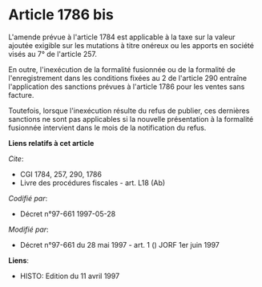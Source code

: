 # Article 1786 bis

L'amende prévue à l'article 1784 est applicable à la taxe sur la valeur ajoutée exigible sur les mutations à titre onéreux ou
les apports en société visés au 7° de l'article 257.

En outre, l'inexécution de la formalité fusionnée ou de la formalité de l'enregistrement dans les conditions fixées au 2 de
l'article 290 entraîne l'application des sanctions prévues à l'article 1786 pour les ventes sans facture.

Toutefois, lorsque l'inexécution résulte du refus de publier, ces dernières sanctions ne sont pas applicables si la nouvelle
présentation à la formalité fusionnée intervient dans le mois de la notification du refus.

**Liens relatifs à cet article**

_Cite_:

  - CGI 1784, 257, 290, 1786
  - Livre des procédures fiscales - art. L18 (Ab)

_Codifié par_:

  - Décret n°97-661 1997-05-28

_Modifié par_:

  - Décret n°97-661 du 28 mai 1997 - art. 1 () JORF 1er juin 1997

**Liens**:

  - HISTO: Edition du 11 avril 1997
